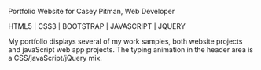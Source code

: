 Portfolio Website for Casey Pitman, Web Developer

HTML5 | CSS3 | BOOTSTRAP | JAVASCRIPT | JQUERY

My portfolio displays several of my work samples, both website projects and javaScript web app projects. 
The typing animation in the header area is a CSS/javaScript/jQuery mix. 
